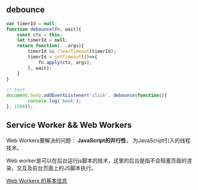 ## debounce

``` javascript
var timerId = null;
function debounce(fn, wait){
    const ctx = this;
    let timerId = null;
    return function(...args){
        timerId && clearTimeout(timerId);
        timerId = setTimeout(()=>{
            fn.apply(ctx, args);
        }, wait);
    }
}

// test
document.body.addEventListener('click', debounce(function(){
        console.log('book');
}, 1500));
```



## Service Worker && Web Workers

Web Workers要解决的问题： **JavaScript的并行性**， 为JavaScript引入的线程技术。

Web worker是可以在后台运行js脚本的技术，这里的后台是指不会阻塞页面的渲染，交互及前台页面上的JS脚本执行。





[Web Workers 的基本信息](https://www.html5rocks.com/zh/tutorials/workers/basics/)
